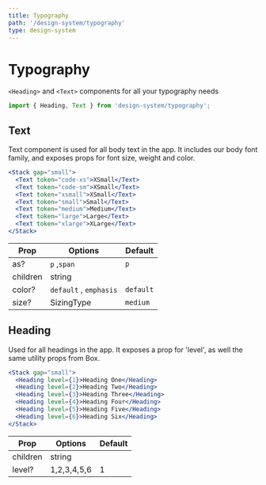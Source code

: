 ```yaml
---
title: Typography
path: '/design-system/typography'
type: design-system
---
```


# Typography

`<Heading>` and `<Text>` components for all your typography needs

```jsx
import { Heading, Text } from 'design-system/typography';
```

## Text

Text component is used for all body text in the app. It includes our body font family, and exposes props for font size, weight and color.

```jsx live
<Stack gap="small">
  <Text token="code-xs">XSmall</Text>
  <Text token="code-sm">XSmall</Text>
  <Text token="xsmall">XSmall</Text>
  <Text token="small">Small</Text>
  <Text token="medium">Medium</Text>
  <Text token="large">Large</Text>
  <Text token="xlarge">XLarge</Text>
</Stack>
```

| Prop     | Options                | Default   |
| -------- | ---------------------- | --------- |
| as?      | `p` ,`span`            | `p`       |
| children | string                 |           |
| color?   | `default` , `emphasis` | `default` |
| size?    | SizingType             | `medium`  |

## Heading

Used for all headings in the app. It exposes a prop for 'level', as well the same utility props from Box.

```jsx live
<Stack gap="small">
  <Heading level={1}>Heading One</Heading>
  <Heading level={2}>Heading Two</Heading>
  <Heading level={3}>Heading Three</Heading>
  <Heading level={4}>Heading Four</Heading>
  <Heading level={5}>Heading Five</Heading>
  <Heading level={6}>Heading Six</Heading>
</Stack>
```

| Prop     | Options     | Default |
| -------- | ----------- | ------- |
| children | string      |         |
| level?   | 1,2,3,4,5,6 | 1       |
